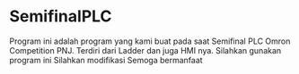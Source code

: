 # SemifinalPLC
Program ini adalah program yang kami buat pada saat Semifinal PLC Omron Competition PNJ. Terdiri dari Ladder dan juga HMI nya.
Silahkan gunakan program ini
Silahkan modifikasi
Semoga bermanfaat
